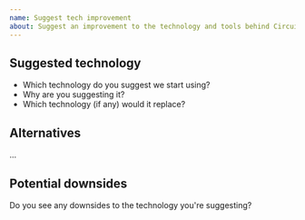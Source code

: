 ```yaml
---
name: Suggest tech improvement
about: Suggest an improvement to the technology and tools behind Circuit UI
---
```


## Suggested technology

- Which technology do you suggest we start using?
- Why are you suggesting it?
- Which technology (if any) would it replace?

## Alternatives

...

## Potential downsides

Do you see any downsides to the technology you're suggesting?